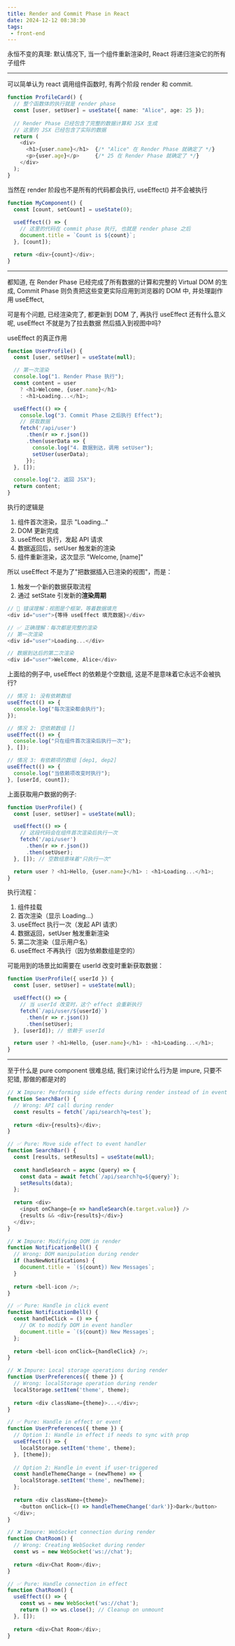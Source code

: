 ```yaml
---
title: Render and Commit Phase in React
date: 2024-12-12 08:38:30
tags:
 - front-end
---
```


永恒不变的真理: 默认情况下, 当一个组件重新渲染时, React 将递归渲染它的所有子组件

---

可以简单认为 react 调用组件函数时, 有两个阶段 render 和 commit. 

```ts
function ProfileCard() {
  // 整个函数体的执行就是 render phase
  const [user, setUser] = useState({ name: "Alice", age: 25 });
  
  // Render Phase 已经包含了完整的数据计算和 JSX 生成
  // 这里的 JSX 已经包含了实际的数据
  return (
    <div>
      <h1>{user.name}</h1>  {/* "Alice" 在 Render Phase 就确定了 */}
      <p>{user.age}</p>     {/* 25 在 Render Phase 就确定了 */}
    </div>
  );
}
```

当然在 render 阶段也不是所有的代码都会执行,  useEffect() 并不会被执行

```ts
function MyComponent() {
  const [count, setCount] = useState(0);
  
  useEffect(() => {
    // 这里的代码在 commit phase 执行, 也就是 render phase 之后
    document.title = `Count is ${count}`;
  }, [count]);

  return <div>{count}</div>;
}
```

-----

都知道, 在 Render Phase 已经完成了所有数据的计算和完整的 Virtual DOM 的生成, Commit Phase 则负责把这些变更实际应用到浏览器的 DOM 中, 并处理副作用 useEffect, 

可是有个问题, 已经渲染完了, 都更新到 DOM 了, 再执行 useEffect 还有什么意义呢, useEffect 不就是为了拉去数据 然后插入到视图中吗?

useEffect 的真正作用

```ts
function UserProfile() {
  const [user, setUser] = useState(null);

  // 第一次渲染
  console.log("1. Render Phase 执行");
  const content = user 
    ? <h1>Welcome, {user.name}</h1> 
    : <h1>Loading...</h1>;

  useEffect(() => {
    console.log("3. Commit Phase 之后执行 Effect");
    // 获取数据
    fetch('/api/user')
      .then(r => r.json())
      .then(userData => {
        console.log("4. 数据到达，调用 setUser");
        setUser(userData);
      });
  }, []);

  console.log("2. 返回 JSX");
  return content;
}
```

执行的逻辑是

1. 组件首次渲染，显示 "Loading..."
2. DOM 更新完成
3. useEffect 执行，发起 API 请求
4. 数据返回后，setUser 触发新的渲染
5. 组件重新渲染，这次显示 "Welcome, [name]"

所以 useEffect 不是为了"把数据插入已渲染的视图"，而是：

1. 触发一个新的数据获取流程
2. 通过 setState 引发新的**渲染周期**

```ts
// 🚫 错误理解：视图是个框架，等着数据填充
<div id="user">{等待 useEffect 填充数据}</div>

// ✅ 正确理解：每次都是完整的渲染
// 第一次渲染
<div id="user">Loading...</div>

// 数据到达后的第二次渲染
<div id="user">Welcome, Alice</div>
```

上面给的例子中, useEffect 的依赖是个空数组, 这是不是意味着它永远不会被执行?

```ts
// 情况 1: 没有依赖数组
useEffect(() => {
  console.log("每次渲染都会执行");
});

// 情况 2: 空依赖数组 []
useEffect(() => {
  console.log("只在组件首次渲染后执行一次");
}, []);

// 情况 3: 有依赖项的数组 [dep1, dep2]
useEffect(() => {
  console.log("当依赖项改变时执行");
}, [userId, count]);
```

上面获取用户数据的例子:

```ts
function UserProfile() {
  const [user, setUser] = useState(null);

  useEffect(() => {
    // 这段代码会在组件首次渲染后执行一次
    fetch('/api/user')
      .then(r => r.json())
      .then(setUser);
  }, []); // 空数组意味着"只执行一次"

  return user ? <h1>Hello, {user.name}</h1> : <h1>Loading...</h1>;
}
```

执行流程：

1. 组件挂载
2. 首次渲染（显示 Loading...）
3. useEffect 执行一次（发起 API 请求）
4. 数据返回，setUser 触发重新渲染
5. 第二次渲染（显示用户名）
6. useEffect 不再执行（因为依赖数组是空的）

可能用到的场景比如需要在 userId 改变时重新获取数据：

```ts
function UserProfile({ userId }) {
  const [user, setUser] = useState(null);

  useEffect(() => {
    // 当 userId 改变时，这个 effect 会重新执行
    fetch(`/api/user/${userId}`)
      .then(r => r.json())
      .then(setUser);
  }, [userId]); // 依赖于 userId

  return user ? <h1>Hello, {user.name}</h1> : <h1>Loading...</h1>;
}
```

--------

至于什么是 pure component 很难总结, 我们来讨论什么行为是 impure, 只要不犯错, 那做的都是对的

```ts
// ❌ Impure: Performing side effects during render instead of in event handler
function SearchBar() {
  // Wrong: API call during render
  const results = fetch(`/api/search?q=test`);
  
  return <div>{results}</div>;
}

// ✅ Pure: Move side effect to event handler
function SearchBar() {
  const [results, setResults] = useState(null);
  
  const handleSearch = async (query) => {
    const data = await fetch(`/api/search?q=${query}`);
    setResults(data);
  };
  
  return <div>
    <input onChange={e => handleSearch(e.target.value)} />
    {results && <div>{results}</div>}
  </div>;
}

// ❌ Impure: Modifying DOM in render
function NotificationBell() {
  // Wrong: DOM manipulation during render
  if (hasNewNotifications) {
    document.title = `(${count}) New Messages`;
  }
  
  return <bell-icon />;
}

// ✅ Pure: Handle in click event
function NotificationBell() {
  const handleClick = () => {
    // OK to modify DOM in event handler
    document.title = `(${count}) New Messages`;
  };
  
  return <bell-icon onClick={handleClick} />;
}

// ❌ Impure: Local storage operations during render
function UserPreferences({ theme }) {
  // Wrong: localStorage operation during render
  localStorage.setItem('theme', theme);
  
  return <div className={theme}>...</div>;
}

// ✅ Pure: Handle in effect or event
function UserPreferences({ theme }) {
  // Option 1: Handle in effect if needs to sync with prop
  useEffect(() => {
    localStorage.setItem('theme', theme);
  }, [theme]);
  
  // Option 2: Handle in event if user-triggered
  const handleThemeChange = (newTheme) => {
    localStorage.setItem('theme', newTheme);
  };
  
  return <div className={theme}>
    <button onClick={() => handleThemeChange('dark')}>Dark</button>
  </div>;
}

// ❌ Impure: WebSocket connection during render
function ChatRoom() {
  // Wrong: Creating WebSocket during render
  const ws = new WebSocket('ws://chat');
  
  return <div>Chat Room</div>;
}

// ✅ Pure: Handle connection in effect
function ChatRoom() {
  useEffect(() => {
    const ws = new WebSocket('ws://chat');
    return () => ws.close(); // Cleanup on unmount
  }, []);
  
  return <div>Chat Room</div>;
}
```

